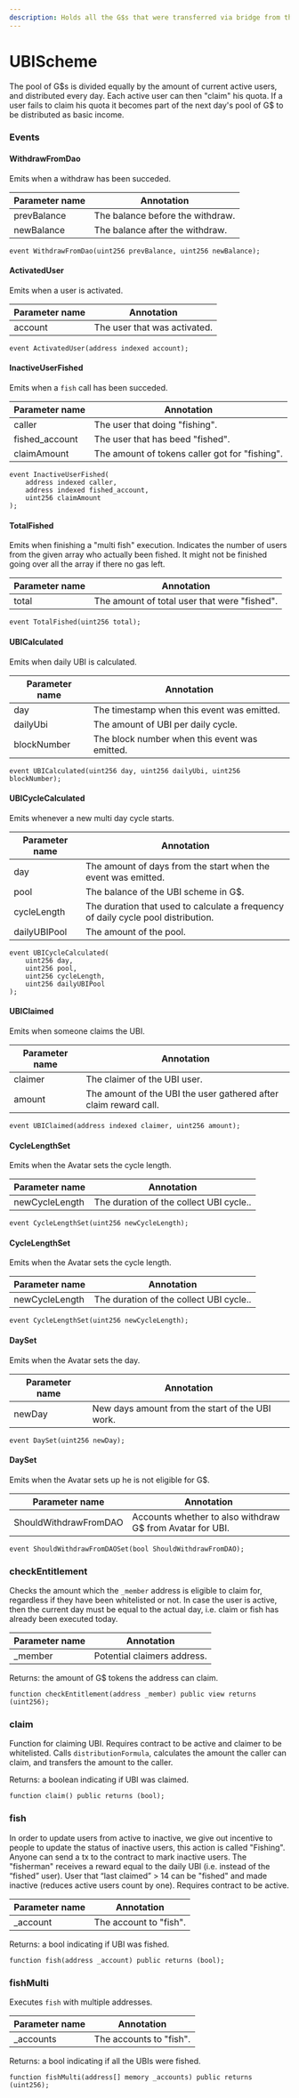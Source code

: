 ```yaml
---
description: Holds all the G$s that were transferred via bridge from the FundManager.
---
```


# UBIScheme

The pool of G$s is divided equally by the amount of current active users, and distributed every day. Each active user can then "claim" his quota. If a user fails to claim his quota it becomes part of the next day's pool of G$ to be distributed as basic income.

### Events

#### WithdrawFromDao

Emits when a withdraw has been succeded.

| Parameter name | Annotation                       |
| -------------- | -------------------------------- |
| prevBalance    | The balance before the withdraw. |
| newBalance     | The balance after the withdraw.  |

```
event WithdrawFromDao(uint256 prevBalance, uint256 newBalance);
```

#### ActivatedUser

Emits when a user is activated.

| Parameter name | Annotation                   |
| -------------- | ---------------------------- |
| account        | The user that was activated. |

```
event ActivatedUser(address indexed account);
```

#### InactiveUserFished

Emits when a `fish` call has been succeded.

| Parameter name  | Annotation                                     |
| --------------- | ---------------------------------------------- |
| caller          | The user that doing "fishing".                 |
| fished\_account | The user that has beed "fished".               |
| claimAmount     | The amount of tokens caller got for "fishing". |

```
event InactiveUserFished(
    address indexed caller,
    address indexed fished_account,
    uint256 claimAmount
);
```

#### TotalFished

Emits when finishing a "multi fish" execution. Indicates the number of users from the given array who actually been fished. It might not be finished going over all the array if there no gas left.

| Parameter name | Annotation                                   |
| -------------- | -------------------------------------------- |
| total          | The amount of total user that were "fished". |

```
event TotalFished(uint256 total);
```

#### UBICalculated

Emits when daily UBI is calculated.

| Parameter name | Annotation                                    |
| -------------- | --------------------------------------------- |
| day            | The timestamp when this event was emitted.    |
| dailyUbi       | The amount of UBI per daily cycle.            |
| blockNumber    | The block number when this event was emitted. |

```
event UBICalculated(uint256 day, uint256 dailyUbi, uint256 blockNumber);
```

#### UBICycleCalculated

Emits whenever a new multi day cycle starts.

| Parameter name | Annotation                                                                        |
| -------------- | --------------------------------------------------------------------------------- |
| day            | The amount of days from the start when the event was emitted.                     |
| pool           | The balance of the UBI scheme in G$.                                              |
| cycleLength    | The duration that used to calculate a frequency of daily cycle pool distribution. |
| dailyUBIPool   | The amount of the pool.                                                           |

```
event UBICycleCalculated(
    uint256 day,
    uint256 pool,
    uint256 cycleLength,
    uint256 dailyUBIPool
);
```

#### UBIClaimed

Emits when someone claims the UBI.

| Parameter name | Annotation                                                       |
| -------------- | ---------------------------------------------------------------- |
| claimer        | The claimer of the UBI user.                                     |
| amount         | The amount of the UBI the user gathered after claim reward call. |

```
event UBIClaimed(address indexed claimer, uint256 amount);
```

#### CycleLengthSet

Emits when the Avatar sets the cycle length.

| Parameter name | Annotation                              |
| -------------- | --------------------------------------- |
| newCycleLength | The duration of the collect UBI cycle.. |

```
event CycleLengthSet(uint256 newCycleLength);
```

#### CycleLengthSet

Emits when the Avatar sets the cycle length.

| Parameter name | Annotation                              |
| -------------- | --------------------------------------- |
| newCycleLength | The duration of the collect UBI cycle.. |

```
event CycleLengthSet(uint256 newCycleLength);
```

#### DaySet

Emits when the Avatar sets the day.

| Parameter name | Annotation                                      |
| -------------- | ----------------------------------------------- |
| newDay         | New days amount from the start of the UBI work. |

```
event DaySet(uint256 newDay);
```

#### DaySet

Emits when the Avatar sets up he is not eligible for G$.

| Parameter name        | Annotation                                                |
| --------------------- | --------------------------------------------------------- |
| ShouldWithdrawFromDAO | Accounts whether to also withdraw G$ from Avatar for UBI. |

```
event ShouldWithdrawFromDAOSet(bool ShouldWithdrawFromDAO);
```

### checkEntitlement

Checks the amount which the `_member` address is eligible to claim for, regardless if they have been whitelisted or not. In case the user is active, then the current day must be equal to the actual day, i.e. claim or fish has already been executed today.

| Parameter name | Annotation                  |
| -------------- | --------------------------- |
| \_member       | Potential claimers address. |

Returns: the amount of G$ tokens the address can claim.

```
function checkEntitlement(address _member) public view returns (uint256);
```

### claim

Function for claiming UBI. Requires contract to be active and claimer to be whitelisted. Calls `distributionFormula`, calculates the amount the caller can claim, and transfers the amount to the caller.

Returns: a boolean indicating if UBI was claimed.

```
function claim() public returns (bool);
```

### fish

In order to update users from active to inactive, we give out incentive to people to update the status of inactive users, this action is called "Fishing". Anyone can send a tx to the contract to mark inactive users. The "fisherman" receives a reward equal to the daily UBI (i.e. instead of the “fished” user). User that “last claimed” > 14 can be "fished" and made inactive (reduces active users count by one). Requires contract to be active.

| Parameter name | Annotation             |
| -------------- | ---------------------- |
| \_account      | The account to "fish". |

Returns: a bool indicating if UBI was fished.

```
function fish(address _account) public returns (bool);
```

### fishMulti

Executes `fish` with multiple addresses.

| Parameter name | Annotation              |
| -------------- | ----------------------- |
| \_accounts     | The accounts to "fish". |

Returns: a bool indicating if all the UBIs were fished.

```
function fishMulti(address[] memory _accounts) public returns (uint256);
```
